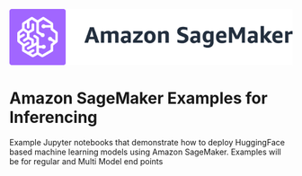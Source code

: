 ![SageMaker](https://github.com/aws/amazon-sagemaker-examples/raw/main/_static/sagemaker-banner.png)

# Amazon SageMaker Examples for Inferencing 

Example Jupyter notebooks that demonstrate how to deploy HuggingFace based machine learning models using Amazon SageMaker. Examples will be for regular and Multi Model end points

